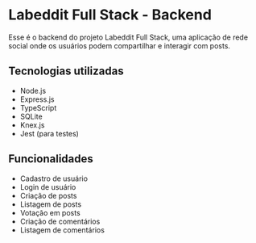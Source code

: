 # Labeddit Full Stack - Backend

Esse é o backend do projeto Labeddit Full Stack, uma aplicação de rede social onde os usuários podem compartilhar e interagir com posts. 

## Tecnologias utilizadas

- Node.js
- Express.js
- TypeScript
- SQLite
- Knex.js
- Jest (para testes)

## Funcionalidades

- Cadastro de usuário
- Login de usuário
- Criação de posts
- Listagem de posts
- Votação em posts
- Criação de comentários
- Listagem de comentários

